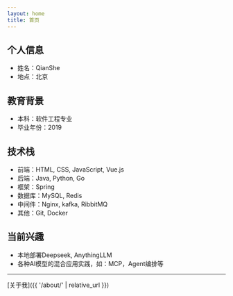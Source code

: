 ```yaml
---
layout: home
title: 首页
---
```


## 个人信息

- 姓名：QianShe
- 地点：北京

## 教育背景

- 本科：软件工程专业
- 毕业年份：2019

## 技术栈

- 前端：HTML, CSS, JavaScript, Vue.js
- 后端：Java, Python, Go
- 框架：Spring
- 数据库：MySQL, Redis
- 中间件：Nginx, kafka, RibbitMQ
- 其他：Git, Docker

## 当前兴趣

- 本地部署Deepseek, AnythingLLM
- 各种AI模型的混合应用实践，如：MCP，Agent编排等 

---

[关于我]({{ '/about/' | relative_url }})